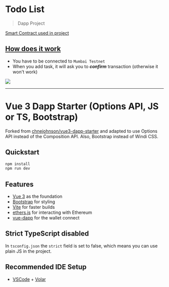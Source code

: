 # Todo List

> Dapp Project

[Smart Contract used in project](https://mumbai.polygonscan.com/address/0x5269d63d6d2c25ba95ae2cb9fd5b46f1e48635a8)

## <ins>How does it work</ins>

- You have to be connected to `Mumbai Testnet`
- When you add task, it will ask you to **_confirm_** transaction (otherwise it won't work)

![](src/assets/)

<hr>

# Vue 3 Dapp Starter (Options API, JS or TS, Bootstrap)

Forked from [chnejohnson/vue3-dapp-starter](https://github.com/chnejohnson/vue3-dapp-starter) and adapted to use Options API instead of the Composition API. Also, Bootstrap instead of Windi CSS.

## Quickstart

```bash
npm install
npm run dev
```

## Features

- [Vue 3](https://v3.vuejs.org/guide/introduction.html#what-is-vue-js) as the foundation
- [Bootstrap](https://getbootstrap.com) for styling
- [Vite](https://vitejs.dev/guide/) for faster builds
- [ethers.js](https://docs.ethers.io/v5/) for interacting with Ethereum
- [vue-dapp](https://github.com/chnejohnson/vue-dapp) for the wallet connect

## Strict TypeScript disabled

In `tsconfig.json` the `strict` field is set to false, which means you can use plain JS in
the project.

## Recommended IDE Setup

- [VSCode](https://code.visualstudio.com/) + [Volar](https://marketplace.visualstudio.com/items?itemName=johnsoncodehk.volar)
